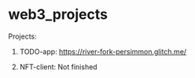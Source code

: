 # web3_projects

Projects:

1. TODO-app: https://river-fork-persimmon.glitch.me/

2. NFT-client: Not finished